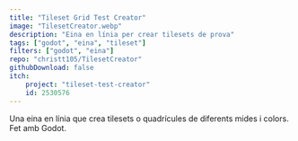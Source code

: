 ```yaml
---
title: "Tileset Grid Test Creator"
image: "TilesetCreator.webp"
description: "Eina en línia per crear tilesets de prova"
tags: ["godot", "eina", "tileset"]
filters: ["godot", "eina"]
repo: "christt105/TilesetCreator"
githubDownload: false
itch: 
    project: "tileset-test-creator"
    id: 2530576
---
```

Una eina en línia que crea tilesets o quadrícules de diferents mides i colors. Fet amb Godot.
